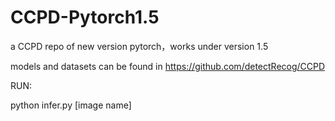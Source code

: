 # CCPD-Pytorch1.5
a CCPD repo of new version pytorch，works under version 1.5

models and datasets can be found in https://github.com/detectRecog/CCPD

RUN:

python infer.py [image name]

